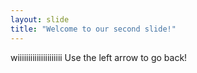 ```yaml
---
layout: slide
title: "Welcome to our second slide!"
---
```

wiiiiiiiiiiiiiiiiiiiii
Use the left arrow to go back!
